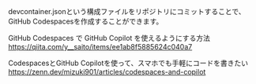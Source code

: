 
devcontainer.jsonという構成ファイルをリポジトリにコミットすることで、GitHub Codespacesを作成することができます。


GitHub Codespaces で GitHub Copilot を使えるようにする方法
https://qiita.com/y__saito/items/ee1ab8f5885624c040a7

CodespacesとGitHub Copilotを使って、スマホでも手軽にコードを書きたい
https://zenn.dev/mizuki901/articles/codespaces-and-copilot

